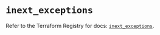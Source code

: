 # `inext_exceptions`

Refer to the Terraform Registry for docs: [`inext_exceptions`](https://registry.terraform.io/providers/checkpointsw/infinity-next/1.2.0/docs/resources/inext_exceptions).
